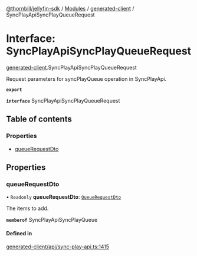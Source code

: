 [@thornbill/jellyfin-sdk](../README.md) / [Modules](../modules.md) / [generated-client](../modules/generated_client.md) / SyncPlayApiSyncPlayQueueRequest

# Interface: SyncPlayApiSyncPlayQueueRequest

[generated-client](../modules/generated_client.md).SyncPlayApiSyncPlayQueueRequest

Request parameters for syncPlayQueue operation in SyncPlayApi.

**`export`**

**`interface`** SyncPlayApiSyncPlayQueueRequest

## Table of contents

### Properties

- [queueRequestDto](generated_client.SyncPlayApiSyncPlayQueueRequest.md#queuerequestdto)

## Properties

### queueRequestDto

• `Readonly` **queueRequestDto**: [`QueueRequestDto`](generated_client.QueueRequestDto.md)

The items to add.

**`memberof`** SyncPlayApiSyncPlayQueue

#### Defined in

[generated-client/api/sync-play-api.ts:1415](https://github.com/jellyfin/jellyfin-sdk-typescript/blob/7402732/src/generated-client/api/sync-play-api.ts#L1415)
